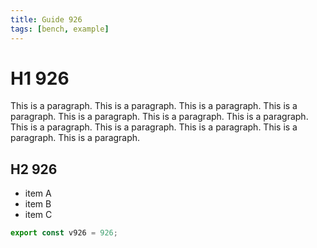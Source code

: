 ```yaml
---
title: Guide 926
tags: [bench, example]
---
```


# H1 926

This is a paragraph. This is a paragraph. This is a paragraph. This is a paragraph. This is a paragraph. This is a paragraph. This is a paragraph. This is a paragraph. This is a paragraph. This is a paragraph. This is a paragraph. This is a paragraph. 

## H2 926

- item A
- item B
- item C

```ts
export const v926 = 926;
```